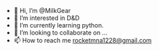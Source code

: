 - 👋 Hi, I’m @MilkGear
- 👀 I’m interested in D&D
- 🌱 I’m currently learning python.
- 💞️ I’m looking to collaborate on ...
- 📫 How to reach me rocketmna1228@gmail.com

<!---
MilkGear/MilkGear is a ✨ special ✨ repository because its `README.md` (this file) appears on your GitHub profile.
You can click the Preview link to take a look at your changes.
--->
